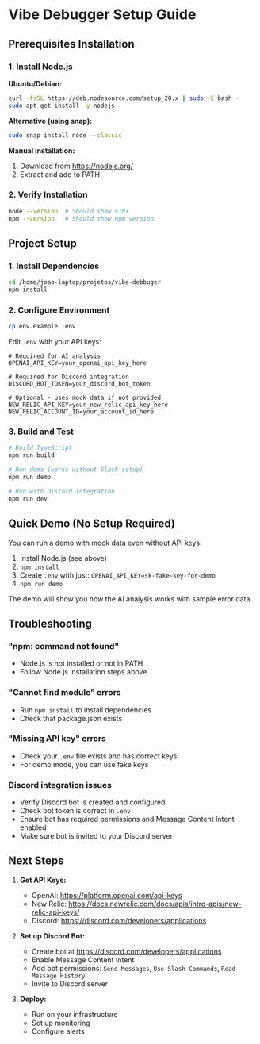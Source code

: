 # Vibe Debugger Setup Guide

## Prerequisites Installation

### 1. Install Node.js

**Ubuntu/Debian:**
```bash
curl -fsSL https://deb.nodesource.com/setup_20.x | sudo -E bash -
sudo apt-get install -y nodejs
```

**Alternative (using snap):**
```bash
sudo snap install node --classic
```

**Manual installation:**
1. Download from https://nodejs.org/
2. Extract and add to PATH

### 2. Verify Installation
```bash
node --version  # Should show v18+ 
npm --version   # Should show npm version
```

## Project Setup

### 1. Install Dependencies
```bash
cd /home/joao-laptop/projetos/vibe-debbuger
npm install
```

### 2. Configure Environment
```bash
cp env.example .env
```

Edit `.env` with your API keys:
```env
# Required for AI analysis
OPENAI_API_KEY=your_openai_api_key_here

# Required for Discord integration
DISCORD_BOT_TOKEN=your_discord_bot_token

# Optional - uses mock data if not provided
NEW_RELIC_API_KEY=your_new_relic_api_key_here
NEW_RELIC_ACCOUNT_ID=your_account_id_here
```

### 3. Build and Test
```bash
# Build TypeScript
npm run build

# Run demo (works without Slack setup)
npm run demo

# Run with Discord integration
npm run dev
```

## Quick Demo (No Setup Required)

You can run a demo with mock data even without API keys:

1. Install Node.js (see above)
2. `npm install`
3. Create `.env` with just: `OPENAI_API_KEY=sk-fake-key-for-demo`
4. `npm run demo`

The demo will show you how the AI analysis works with sample error data.

## Troubleshooting

### "npm: command not found"
- Node.js is not installed or not in PATH
- Follow Node.js installation steps above

### "Cannot find module" errors
- Run `npm install` to install dependencies
- Check that package.json exists

### "Missing API key" errors  
- Check your `.env` file exists and has correct keys
- For demo mode, you can use fake keys

### Discord integration issues
- Verify Discord bot is created and configured
- Check bot token is correct in `.env`
- Ensure bot has required permissions and Message Content Intent enabled
- Make sure bot is invited to your Discord server

## Next Steps

1. **Get API Keys:**
   - OpenAI: https://platform.openai.com/api-keys
   - New Relic: https://docs.newrelic.com/docs/apis/intro-apis/new-relic-api-keys/
   - Discord: https://discord.com/developers/applications

2. **Set up Discord Bot:**
   - Create bot at https://discord.com/developers/applications
   - Enable Message Content Intent
   - Add bot permissions: `Send Messages`, `Use Slash Commands`, `Read Message History`
   - Invite to Discord server

3. **Deploy:**
   - Run on your infrastructure
   - Set up monitoring
   - Configure alerts
